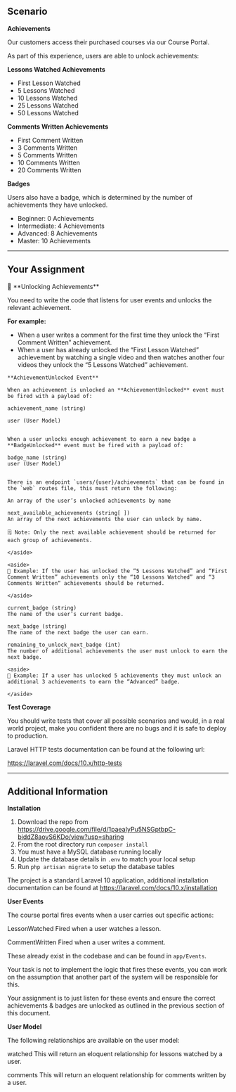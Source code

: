 ## Scenario

**Achievements**

Our customers access their purchased courses via our Course Portal.

As part of this experience, users are able to unlock achievements:

**Lessons Watched Achievements**

- First Lesson Watched
- 5 Lessons Watched
- 10 Lessons Watched
- 25 Lessons Watched
- 50 Lessons Watched

**Comments Written Achievements**

- First Comment Written
- 3 Comments Written
- 5 Comments Written
- 10 Comments Written
- 20 Comments Written

**Badges**

Users also have a badge, which is determined by the number of achievements they have unlocked.

- Beginner: 0 Achievements
- Intermediate: 4 Achievements
- Advanced: 8 Achievements
- Master: 10 Achievements

---

## Your Assignment

<aside>
📝 **Unlocking Achievements**

You need to write the code that listens for user events and unlocks the relevant achievement.

</aside>

**For example:**

- When a user writes a comment for the first time they unlock the “First Comment Written” achievement.
- When a user has already unlocked the “First Lesson Watched” achievement by watching a single video and then watches another four videos they unlock the “5 Lessons Watched” achievement.

```
**AchievementUnlocked Event**

When an achievement is unlocked an **AchievementUnlocked** event must be fired with a payload of:

achievement_name (string)

user (User Model)
```

```**BadgeUnlocked Event**

When a user unlocks enough achievement to earn a new badge a **BadgeUnlocked** event must be fired with a payload of:

badge_name (string)
user (User Model)
```
```**Achievements Endpoint**

There is an endpoint `users/{user}/achievements` that can be found in the `web` routes file, this must return the following:
```
```unlocked_achievements (string[ ])
An array of the user’s unlocked achievements by name

next_available_achievements (string[ ])
An array of the next achievements the user can unlock by name.
```
```<aside>
🗒️ Note: Only the next available achievement should be returned for each group of achievements.

</aside>

<aside>
👀 Example: If the user has unlocked the “5 Lessons Watched” and “First Comment Written” achievements only the “10 Lessons Watched” and “3 Comments Written“ achievements should be returned.

</aside>

current_badge (string)
The name of the user’s current badge.

next_badge (string)
The name of the next badge the user can earn.

remaining_to_unlock_next_badge (int)
The number of additional achievements the user must unlock to earn the next badge.

<aside>
👀 Example: If a user has unlocked 5 achievements they must unlock an additional 3 achievements to earn the “Advanced” badge.

</aside>
```
**Test Coverage**

You should write tests that cover all possible scenarios and would, in a real world project, make you confident there are no bugs and it is safe to deploy to production.

Laravel HTTP tests documentation can be found at the following url:

https://laravel.com/docs/10.x/http-tests

---

## Additional Information

**Installation**

1. Download the repo from https://drive.google.com/file/d/1paeaIyPu5NSGptbpC-biddZ8aovS6KDo/view?usp=sharing
2. From the root directory run `composer install`
3. You must have a MySQL database running locally
4. Update the database details in `.env` to match your local setup
5. Run `php artisan migrate` to setup the database tables

The project is a standard Laravel 10 application, additional installation documentation can be found at https://laravel.com/docs/10.x/installation

**User Events**

The course portal fires events when a user carries out specific actions:

LessonWatched
Fired when a user watches a lesson.

CommentWritten
Fired when a user writes a comment.

These already exist in the codebase and can be found in `app/Events`.

Your task is not to implement the logic that fires these events, you can work on the assumption that another part of the system will be responsible for this.

Your assignment is to just listen for these events and ensure the correct achievements & badges are unlocked as outlined in the previous section of this document.

**User Model**

The following relationships are available on the user model:

watched
This will return an eloquent relationship for lessons watched by a user.

comments
This will return an eloquent relationship for comments written by a user.
